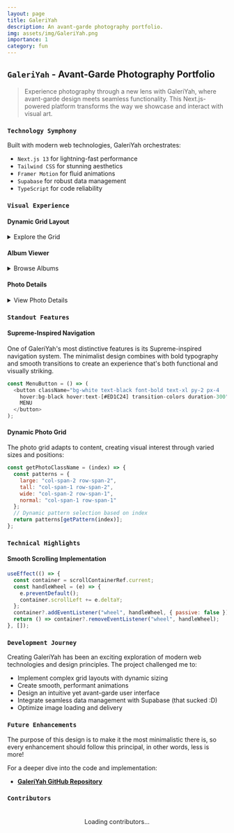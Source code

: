 ```yaml
---
layout: page
title: GaleriYah
description: An avant-garde photography portfolio.
img: assets/img/GaleriYah.png
importance: 1
category: fun 
---
```


## `GaleriYah` - Avant-Garde Photography Portfolio

> Experience photography through a new lens with GaleriYah, where avant-garde design meets seamless functionality. This Next.js-powered platform transforms the way we showcase and interact with visual art.

### `Technology Symphony`

Built with modern web technologies, GaleriYah orchestrates:
- `Next.js 13` for lightning-fast performance
- `Tailwind CSS` for stunning aesthetics
- `Framer Motion` for fluid animations
- `Supabase` for robust data management
- `TypeScript` for code reliability

### `Visual Experience`

#### Dynamic Grid Layout

<details>
    <summary>Explore the Grid</summary>
    <div class="row justify-content-center">
        <div class="col-md-8">
            {% include figure.liquid path="assets/img/grid.jpg" title="Dynamic Grid Layout" class="img-fluid rounded z-depth-1" %}
        </div>
    </div>
    <div class="caption">
        Responsive grid system with dynamic sizing and elegant hover effects
    </div>
</details>

#### Album Viewer

<details>
    <summary>Browse Albums</summary>
    <div class="row justify-content-center">
        <div class="col-md-8">
            {% include figure.liquid path="assets/img/albums.jpg" title="Album View" class="img-fluid rounded z-depth-1" %}
        </div>
    </div>
    <div class="caption">
        Horizontal scrolling album view with intuitive mouse wheel navigation
    </div>
</details>

#### Photo Details

<details>
    <summary>View Photo Details</summary>
    <div class="row justify-content-center">
        <div class="col-md-8">
            {% include figure.liquid path="assets/img/photo.jpg" title="Photo Details" class="img-fluid rounded z-depth-1" %}
        </div>
    </div>
    <div class="caption">
        Immersive photo viewing experience with metadata and descriptions
    </div>
</details>

### `Standout Features`

#### Supreme-Inspired Navigation
One of GaleriYah's most distinctive features is its Supreme-inspired navigation system. The minimalist design combines with bold typography and smooth transitions to create an experience that's both functional and visually striking.

```javascript
const MenuButton = () => (
  <button className="bg-white text-black font-bold text-xl py-2 px-4 
    hover:bg-black hover:text-[#ED1C24] transition-colors duration-300">
    MENU
  </button>
);
```

#### Dynamic Photo Grid
The photo grid adapts to content, creating visual interest through varied sizes and positions:

```javascript
const getPhotoClassName = (index) => {
  const patterns = {
    large: "col-span-2 row-span-2",
    tall: "col-span-1 row-span-2",
    wide: "col-span-2 row-span-1",
    normal: "col-span-1 row-span-1"
  };
  // Dynamic pattern selection based on index
  return patterns[getPattern(index)];
};
```

### `Technical Highlights`

#### Smooth Scrolling Implementation
```javascript
useEffect(() => {
  const container = scrollContainerRef.current;
  const handleWheel = (e) => {
    e.preventDefault();
    container.scrollLeft += e.deltaY;
  };
  container?.addEventListener("wheel", handleWheel, { passive: false });
  return () => container?.removeEventListener("wheel", handleWheel);
}, []);
```

### `Development Journey`

Creating GaleriYah has been an exciting exploration of modern web technologies and design principles. The project challenged me to:
- Implement complex grid layouts with dynamic sizing
- Create smooth, performant animations
- Design an intuitive yet avant-garde user interface
- Integrate seamless data management with Supabase (that sucked :D)
- Optimize image loading and delivery

### `Future Enhancements`

The purpose of this design is to make it the most minimalistic there is, so every enhancement should follow this principal, in other words, less is more!

For a deeper dive into the code and implementation:
- **[GaleriYah GitHub Repository](https://github.com/andebugulin/galeriyah)**

### `Contributors`

<div id="contributors-list" style="display: flex; flex-wrap: wrap; justify-content: space-around; padding: 20px;">Loading contributors...</div>

<script>
  async function fetchContributors() {
    const url = 'https://api.github.com/repos/andebugulin/galeriyah/contributors';
    const response = await fetch(url);
    const contributors = await response.json();

    const contributorsHtml = contributors.map(contributor =>
      `<div class="contributor" style="margin: 10px; text-align: center;">
        <img src="${contributor.avatar_url}" alt="${contributor.login}" style="width: 100px; height: 100px; border-radius: 50%; display: block; margin: auto;">
        <p><a href="${contributor.html_url}" target="_blank">${contributor.login}</a></p>
      </div>`
    ).join('');

    document.getElementById('contributors-list').innerHTML = contributorsHtml;
  }

  fetchContributors();
</script>